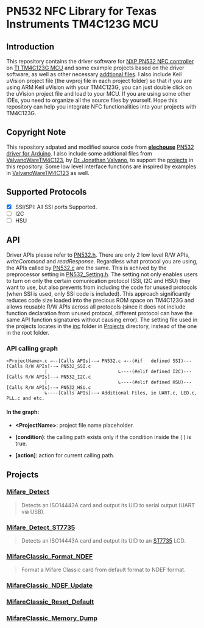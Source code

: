 # PN532 NFC Library for Texas Instruments TM4C123G MCU

## Introduction
This repository contains the driver software for [NXP PN532 NFC controller](https://www.nxp.com/docs/en/user-guide/141520.pdf) on [TI TM4C123G MCU](http://www.ti.com/lit/ds/symlink/tm4c123gh6pm.pdf) and some example projects based on the driver software, as well as other necessary [addtional files](Projects/inc). I also include Keil uVision project file (the uvproj file in each project folder) so that if you are using ARM Keil uVision with your TM4C123G, you can just double click on the uVision project file and load to your MCU. If you are using some other IDEs, you need to organize all the source files by yourself. Hope this repository can help you integrate NFC functionalities into your projects with TM4C123G. 

## Copyright Note 
This repository adpated and modified source code from [**elechouse**](http://www.elechouse.com) [PN532 driver for Arduino]( https://github.com/elechouse/PN532.git). I also include some addtional files from [ValvanoWareTM4C123](http://edx-org-utaustinx.s3.amazonaws.com/UT601x/ValvanoWareTM4C123.zip?dl=1), by [Dr. Jonathan Valvano](http://users.ece.utexas.edu/~valvano/), to support the [projects](Projects) in this repository. Some low level interface functions are inspired by examples in [ValvanoWareTM4C123](http://edx-org-utaustinx.s3.amazonaws.com/UT601x/ValvanoWareTM4C123.zip?dl=1) as well.

## Supported Protocols
- [x] SSI/SPI: All SSI ports Supported.
- [ ] I2C
- [ ] HSU

## API
Driver APIs please refer to [PN532.h](PN532/PN532.h). There are only 2 low level R/W APIs, *writeCommand* and *readResponse*. Regardless what protocol you are using, the APIs called by [PN532.c](PN532/PN532.c) are the same. This is achived by the preprocessor setting in [PN532_Setting.h](PN532_Setting.h). The setting not only enables users to turn on only the certain comunication protocol (SSI, I2C and HSU) they want to use, but also prevents from including the code for unused protocols (when SSI is used, only SSI code is included). This approach significantly reduces code size loaded into the precious ROM space on TM4C123G and allows reusable R/W APIs across all protocols (since it does not include function declaration from unused protocol, different protocol can have the same API function signatures without causing error). The setting file used in the projects locates in the [inc](Projects/inc) folder in [Projects](Projects) directory, instead of the one in the root folder. 

### API calling graph

    <ProjectName>.c →--[Calls APIs]--→ PN532.c →--(#if   defined SSI)---[Calls R/W APIs]--→ PN532_SSI.c
                  |                          ↳----(#elif defined I2C)---[Calls R/W APIs]--→ PN532_I2C.c
                  |                          ↳----(#elif defined HSU)---[Calls R/W APIs]--→ PN532_HSU.c
                  ↳----[Calls APIs]--→ Additional Files, ie UART.c, LED.c, PLL.c and etc.    

#### In the graph: 
- **\<ProjectName\>**: project file name placeholder.  
 
- **(condition)**: the calling path exists only if the condition inside the ( ) is true.

- **\[action\]**: action for current calling path.

## Projects
### [Mifare_Detect](Projects/PN532_Mifare_Detect_4C123)
> Detects an ISO14443A card and output its UID to serial output (UART via USB).

### [Mifare_Detect_ST7735](Projects/PN532_Mifare_Detect_ST7735_4C123)
> Detects an ISO14443A card and output its UID to an [ST7735](https://www.adafruit.com/product/358) LCD.

### [MifareClassic_Format_NDEF](Projects/PN532_MifareClassic_Format_NDEF_4C123)
> Format a Mifare Classic card from default format to NDEF format.

### [MifareClassic_NDEF_Update](Projects/PN532_MifareClassic_NDEF_Update_4C123)


### [MifareClassic_Reset_Default](Projects/PN532_MifareClassic_Reset_Default_4C123)


### [MifareClassic_Memory_Dump](Projects/PN532_MifareClassic_Memory_Dump_4C123)

